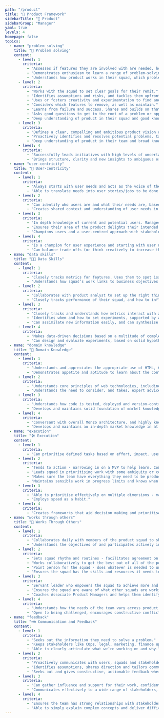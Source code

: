 ```yaml
---
path: "/product"
title: "🚀 Product Framework"
sidebarTitle: "🚀 Product"
sidebarGroup: "Manager"
yaml: true
levels: 4
homepage: false
topics:
  - name: "problem solving"
    title: "🧠 Problem solving"
    content:
      - level: 1
        criteria:
          - "Assesses if features they are involved with are needed, how it solves customer problems and how it contributes to a measurable business objective."
          - "Demonstrates enthusiasm to learn a range of problem-solving techniques and practices."
          - "Understands how product works in their squad, which problems it solves and how it is performing."
      - level: 2
        criteria:
          - "Works with the squad to set clear goals for their remit."
          - "Identifies assumptions and risks, and tackles them upfront, testing and learning in increments."
          - "Uses or fosters creativity and experimentation to find and solve problems."
          - "Considers which features to remove, as well as maintain."
          - "Learns from failure and success. Shares and builds on that learning."
          - "Asks good questions to get to the root of a problem or opportunity."
          - "Deep understanding of product in their squad and good knowledge of product in team."
      - level: 3
        criteria:
          - "Defines a clear, compelling and ambitious product vision and strategy for their remit. Strategy leads to high-performing product experience that delights users."
          - "Proactively identifies and resolves potential problems. Can employ the right (one of many approaches) for the product and problem."
          - "Deep understanding of product in their team and broad knowledge of overall product."
      - level: 4
        criteria:
          - "Successfully leads initiatives with high levels of uncertainty, from discovery to successful adoption or retirement."
          - "Brings structure, clarity and new insights to ambiguous or complex problems. Can often find ways to make it possible to ‘do both’ by reframing problem or approach."
  - name: "user-centricity"
    title: "🙍 User-centricity"
    content:
      - level: 1
        criteria:
          - "Always starts with user needs and acts as the voice of the user within their squad."
          - "Able to translate needs into user stories/jobs to be done. Ensures that anything shipped meets users needs. Understands the fidelity needed for different stages of rollout."
      - level: 2
        criteria:
          - "Can identify who users are and what their needs are, based on evidence. Regularly engages with users and can carry out usability testing unassisted."
          - "Creates shared context and understanding of user needs in their squad. Helps their squad to identify and solve user problems, instead of jumping to features. Ensures that solutions to problems are delightful and high quality."
      - level: 3
        criteria:
          - "In depth knowledge of current and potential users. Manages trade-offs between user needs."
          - "Ensures their area of the product delights their intended audiences and forms a coherent experience with other features."
          - "Champions users and a user-centred approach with stakeholders."
      - level: 4
        criteria:
          - "Is a champion for user experience and starting with user needs - helps senior stakeholders and team members to understand the value of this approach."
          - "Can balance trade offs (or think creatively to increase the pie) between user need and business need."
  - name: "data skills"
    title: "👨‍💻 Data Skills"
    content:
      - level: 1
        criteria:
          - "Closely tracks metrics for features. Uses them to spot issues and measure success."
          - "Understands how squad’s work links to business objectives and key performance indicators."
      - level: 2
        criteria:
          - "Collaborates with product analyst to set up the right things to track. Understand what a metric actually measures and how reliable/direct it is."
          - "Closely tracks performance of their squad, and how to influence it. Draws reliable conclusions from qualitative and quantitative data."
      - level: 3
        criteria:
          - "Closely tracks and understands how metrics interact with and impact other group/business metrics."
          - "Identifies when and how to set experiments, supported by a product data analyst. Incorporates results into future iterations."
          - "Can assimilate new information easily, and can synthesise qualitative and quantitative inputs to form reliable insights into user needs and behaviour."
      - level: 4
        criteria:
          - "Makes data-driven decisions based on a multitude of complex, interdependent factors."
          - "Can design and evaluate experiments, based on solid hypotheses. Proactively alters course when confidence of hitting goals is low."
  - name: "domain knowledge"
    title: "💭 Domain Knowledge"
    content:
      - level: 1
        criteria:
          - "Understands and appreciates the appropriate use of HTML, CSS, JS and native code."
          - "Demonstrates appetite and aptitude to learn about the context the product operates in."
      - level: 2
        criteria:
          - "Understands core principles of web technologies, including HTTP(S)-based interactions between front-end clients and back-end servers/microservices and APIs."
          - "Understands the need to consider, and takes, expert advice. Applies the concepts correctly and demonstrates a strong interest in their area."
      - level: 3
        criteria:
          - "Understands how code is tested, deployed and version-controlled for backend microservices, native apps and web interfaces."
          - "Develops and maintains solid foundation of market knowledge in their area, proactively identifies potential issues/risks."
      - level: 4
        criteria:
          - "Conversant with overall Monzo architecture, and highly knowledgeable about specific elements and services that are relevant to their area of responsibility."
          - "Develops and maintains an in-depth market knowledge in at least one area and is able to challenge experts. Identifies market opportunities or product gaps."
  - name: "execution"
    title: "🛠️ Execution"
    content:
      - level: 1
        criteria:
          - "Can prioritise defined tasks based on effort, impact, user needs and business goals."
      - level: 2
        criteria:
          - "Tends to action - narrowing in on a MVP to help learn. Comfortable with releasing uncomfortable first versions (done is better than perfect)."
          - "Leads squad in prioritising work with some ambiguity or competing demands."
          - "Makes sure the team have everything they need to be productive."
          - "Maintains sensible work in progress limits and knows when and how to say no."
      - level: 3
        criteria:
          - "Able to prioritise effectively on multiple dimensions - makes sure the urgent doesn’t always outdo the important; that there is a balance between new work, maintenance, fixing issues; long- and short-term work."
          - "Employs speed as a habit."
      - level: 4
        criteria:
          - "Creates frameworks that aid decision making and prioritisation."
  - name: "works through others"
    title: "🤝 Works Through Others"
    content:
      - level: 1
        criteria:
          - "Collaborates daily with members of the product squad to ship and iterate."
          - "Understands the objectives of and participates actively in team ceremonies. Prepared and organised to make the most of squad time."
      - level: 2
        criteria:
          - "Sets squad rhythm and routines - facilitates agreement on how they all work together to discover, define and ship features or experiments to meet their goals."
          - "Works collaboratively to get the best out of all of the people in their squad, involving all disciplines throughout. Takes proactive steps to build and maintain team health, e.g. resolve conflict, counter inertia."
          - "Point person for the squad - does whatever is needed to unblock or support the squad and their delivery. Escalates and delegates appropriately."
          - "Ensures the squad has the skills and resources it needs to ship autonomously."
      - level: 3
        criteria:
          - "Servant leader who empowers the squad to achieve more and be ambitious (test sooner, generate more ideas, think broadly), valuing outcome over output."
          - "Ensures the squad are aware of what other squads are working on and how that relates to their squad’s goals."
          - "Coaches Associate Product Managers and helps them identify and achieve personal development goals."
      - level: 4
        criteria:
          - "Understands how the needs of the team vary across product and team lifecycle and adapts accordingly."
          - "Open to being challenged, encourages constructive conflict and maximises the talent of others. Makes the squad “missionaries, not mercenaries”."
  - name: "feedback"
    title: "👪 Communication and Feedback"
    content:
      - level: 1
        criteria:
          - "Seeks out the information they need to solve a problem."
          - "Keeps stakeholders like COps, legal, marketing, finance updated on progress and ensures they have what they need."
          - "Able to clearly articulate what we’re working on and why."
      - level: 2
        criteria:
          - "Proactively communicates with users, squads and stakeholders."
          - "Identifies assumptions, shares direction and tailors communication to audience."
          - "Seeks out and gives constructive, actionable feedback where valuable."
      - level: 3
        criteria:
          - "Can gather influence and support for their work, confidently debating and defending their decisions and approach."
          - "Communicates effectively to a wide range of stakeholders, e.g. sharing update with ExCo/all hands or community."
      - level: 4
        criteria:
          - "Ensures the team has strong relationships with stakeholders, fully recognises their constraints and concerns and creates mutual recognition and trust."
          - "Able to simply explain complex concepts and deliver difficult messages clearly."
---
```

